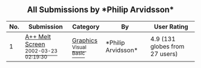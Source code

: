 ﻿<div align="center">

## All Submissions by \*Philip Arvidsson\*

</div>

No.  | Submission | Category | By   | User Rating
---- | ---------- | -------- | ---- | -----------
1 | [A\+\+ Melt Screen<br /><sup>2002-03-23 02:19:30</sup>](https://github.com/Planet-Source-Code/philip-arvidsson-a-melt-screen__1-32906) | [Graphics<br /><sup>Visual Basic</sup>](../ByCategory/graphics__1-46.md) | \*Philip Arvidsson\* | 4.9 (131 globes from 27 users)
